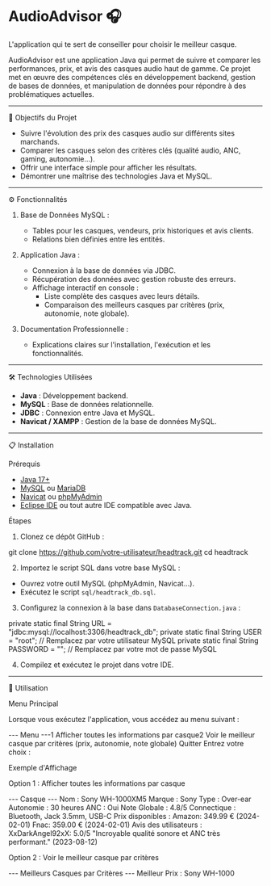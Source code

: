 # AudioAdvisor 🎧
L'application qui te sert de conseiller pour choisir le meilleur casque.


AudioAdvisor est une application Java qui permet de suivre et comparer les performances, prix, et avis des casques audio haut de gamme.
Ce projet met en œuvre des compétences clés en développement backend, gestion de bases de données, et manipulation de données pour répondre à des problématiques actuelles.

---

📌 Objectifs du Projet

- Suivre l'évolution des prix des casques audio sur différents sites marchands.
- Comparer les casques selon des critères clés (qualité audio, ANC, gaming, autonomie…).
- Offrir une interface simple pour afficher les résultats.
- Démontrer une maîtrise des technologies Java et MySQL.

---

⚙️ Fonctionnalités

1. Base de Données MySQL :
   - Tables pour les casques, vendeurs, prix historiques et avis clients.
   - Relations bien définies entre les entités.

2. Application Java :
   - Connexion à la base de données via JDBC.
   - Récupération des données avec gestion robuste des erreurs.
   - Affichage interactif en console :
     - Liste complète des casques avec leurs détails.
     - Comparaison des meilleurs casques par critères (prix, autonomie, note globale).

3. Documentation Professionnelle :
   - Explications claires sur l'installation, l'exécution et les fonctionnalités.

---

🛠️ Technologies Utilisées

- **Java** : Développement backend.
- **MySQL** : Base de données relationnelle.
- **JDBC** : Connexion entre Java et MySQL.
- **Navicat / XAMPP** : Gestion de la base de données MySQL.

---

📋 Installation

Prérequis

- [Java 17+](https://www.oracle.com/java/technologies/javase-downloads.html)
- [MySQL](https://dev.mysql.com/downloads/) ou [MariaDB](https://mariadb.org/)
- [Navicat](https://www.navicat.com/en/) ou [phpMyAdmin](https://www.phpmyadmin.net/)
- [Eclipse IDE](https://www.eclipse.org/downloads/) ou tout autre IDE compatible avec Java.

Étapes

1. Clonez ce dépôt GitHub :

git clone https://github.com/votre-utilisateur/headtrack.git
cd headtrack


2. Importez le script SQL dans votre base MySQL :
- Ouvrez votre outil MySQL (phpMyAdmin, Navicat...).
- Exécutez le script `sql/headtrack_db.sql`.

3. Configurez la connexion à la base dans `DatabaseConnection.java` :

private static final String URL = "jdbc:mysql://localhost:3306/headtrack_db";
private static final String USER = "root"; // Remplacez par votre utilisateur MySQL
private static final String PASSWORD = ""; // Remplacez par votre mot de passe MySQL



4. Compilez et exécutez le projet dans votre IDE.

---

🚀 Utilisation

Menu Principal

Lorsque vous exécutez l'application, vous accédez au menu suivant :


--- Menu ---1 Afficher toutes les informations par casque2 Voir le meilleur casque par critères (prix, autonomie, note globale) Quitter
Entrez votre choix :



Exemple d'Affichage

Option 1 : Afficher toutes les informations par casque

--- Casque ---
Nom : Sony WH-1000XM5
Marque : Sony
Type : Over-ear
Autonomie : 30 heures
ANC : Oui
Note Globale : 4.8/5
Connectique : Bluetooth, Jack 3.5mm, USB-C
Prix disponibles :
Amazon: 349.99 € (2024-02-01)
Fnac: 359.00 € (2024-02-01)
Avis des utilisateurs :
XxDarkAngel92xX: 5.0/5 "Incroyable qualité sonore et ANC très performant." (2023-08-12)



Option 2 : Voir le meilleur casque par critères

--- Meilleurs Casques par Critères ---
Meilleur Prix : Sony WH-1000


